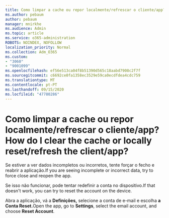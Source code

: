 ```yaml
---
title: Como limpar a cache ou repor localmente/refrescar o cliente/app?
ms.author: pebaum
author: pebaum
manager: mnirkhe
ms.audience: Admin
ms.topic: article
ms.service: o365-administration
ROBOTS: NOINDEX, NOFOLLOW
localization_priority: Normal
ms.collection: Adm_O365
ms.custom:
- "3060"
- "9001099"
ms.openlocfilehash: ef56e513ca04f8b51390d565c18aabd7908c2f7f
ms.sourcegitcommit: c6692ce0fa1358ec3529e59ca0ecdfdea4cdc759
ms.translationtype: MT
ms.contentlocale: pt-PT
ms.lasthandoff: 09/15/2020
ms.locfileid: "47780286"
---
```

# <a name="how-do-i-clear-the-cache-or-locally-resetrefresh-the-clientapp"></a><span data-ttu-id="932e1-102">Como limpar a cache ou repor localmente/refrescar o cliente/app?</span><span class="sxs-lookup"><span data-stu-id="932e1-102">How do I clear the cache or locally reset/refresh the client/app?</span></span>

<span data-ttu-id="932e1-103">Se estiver a ver dados incompletos ou incorretos, tente forçar o fecho e reabrir a aplicação.</span><span class="sxs-lookup"><span data-stu-id="932e1-103">If you are seeing incomplete or incorrect data, try to force close and reopen the app.</span></span>  

<span data-ttu-id="932e1-104">Se isso não funcionar, pode tentar redefinir a conta no dispositivo.</span><span class="sxs-lookup"><span data-stu-id="932e1-104">If that doesn't work, you can try to reset the account on the device.</span></span>
 
<span data-ttu-id="932e1-105">Abra a aplicação, vá a **Definições,** selecione a conta de e-mail e escolha **a Conta Reset.**</span><span class="sxs-lookup"><span data-stu-id="932e1-105">Open the app, go to **Settings**, select the email account, and choose **Reset Account**.</span></span>